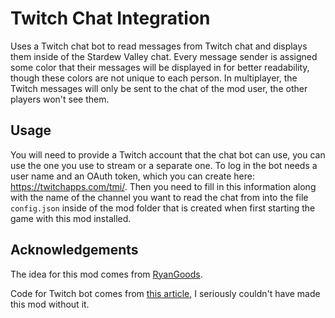 ﻿# Twitch Chat Integration

Uses a Twitch chat bot to read messages from Twitch chat and displays them inside of the Stardew Valley chat.
Every message sender is assigned some color that their messages will be displayed in for better readability,
though these colors are not unique to each person.
In multiplayer, the Twitch messages will only be sent to the chat of the mod user, the other players won't see them.

## Usage
You will need to provide a Twitch account that the chat bot can use, you can use the one you use to stream or a separate one.
To log in the bot needs a user name and an OAuth token, which you can create here: https://twitchapps.com/tmi/.
Then you need to fill in this information along with the name of the channel you want to read the chat from into the file ``config.json``
inside of the mod folder that is created when first starting the game with this mod installed.

## Acknowledgements

The idea for this mod comes from [RyanGoods](https://github.com/StardewModders/mod-ideas/issues/1047).

Code for Twitch bot comes from [this article](https://medium.com/swlh/writing-a-twitch-bot-from-scratch-in-c-f59d9fed10f3),
I seriously couldn't have made this mod without it.
